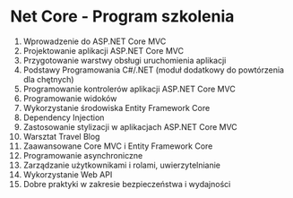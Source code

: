 # Net Core - Program szkolenia

1. Wprowadzenie do ASP.NET Core MVC
2. Projektowanie aplikacji ASP.NET Core MVC
3. Przygotowanie warstwy obsługi uruchomienia aplikacji
4. Podstawy Programowania C#/.NET (moduł dodatkowy do powtórzenia dla chętnych)
5. Programowanie kontrolerów aplikacji ASP.NET Core MVC
6. Programowanie widoków
7. Wykorzystanie środowiska Entity Framework Core
8. Dependency Injection
9. Zastosowanie stylizacji w aplikacjach ASP.NET Core MVC
10. Warsztat Travel Blog
11. Zaawansowane Core MVC i Entity Framework Core
12. Programowanie asynchroniczne
13. Zarządzanie użytkownikami i rolami, uwierzytelnianie
14. Wykorzystanie Web API
15. Dobre praktyki w zakresie bezpieczeństwa i wydajności